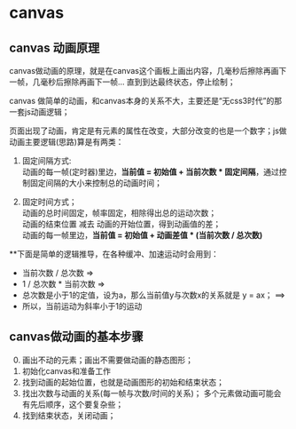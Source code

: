 # canvas

## canvas 动画原理
canvas做动画的原理，就是在canvas这个画板上画出内容，几毫秒后擦除再画下一帧，几毫秒后擦除再画下一帧… 直到到达最终状态，停止绘制；

canvas 做简单的动画，和canvas本身的关系不大，主要还是“无css3时代”的那一套js动画逻辑；

页面出现了动画，肯定是有元素的属性在改变，大部分改变的也是一个数字；js做动画主要逻辑(思路)算是有两类：

1. 固定间隔方式: <br/>
动画的每一帧(定时器)里边，**当前值 = 初始值 + 当前次数 * 固定间隔**，通过控制固定间隔的大小来控制总的动画时间；

2. 固定时间方式；<br/>
动画的总时间固定，帧率固定，相除得出总的运动次数；<br/>
动画的结束位置 减去 动画的开始位置，得到动画值的差；<br/>
动画的每一帧里边，**当前值 = 初始值 + 动画差值 * (当前次数 / 总次数)** 

**下面是简单的逻辑推导，在各种缓冲、加速运动时会用到：
- 当前次数 / 总次数 =>
- 1 / 总次数 * 当前次数 =>
- 总次数是小于1的定值，设为a，那么当前值y与次数x的关系就是 y = ax； ==>
- 所以，当前运动为斜率小于1的运动


## canvas做动画的基本步骤
0. 画出不动的元素；画出不需要做动画的静态图形；
1. 初始化canvas和准备工作
2. 找到动画的起始位置，也就是动画图形的初始和结束状态；
3. 找出次数与动画的关系(每一帧与次数/时间的关系)；
多个元素做动画可能会有先后顺序，这个要复杂些；
4. 找到结束状态，关闭动画；
